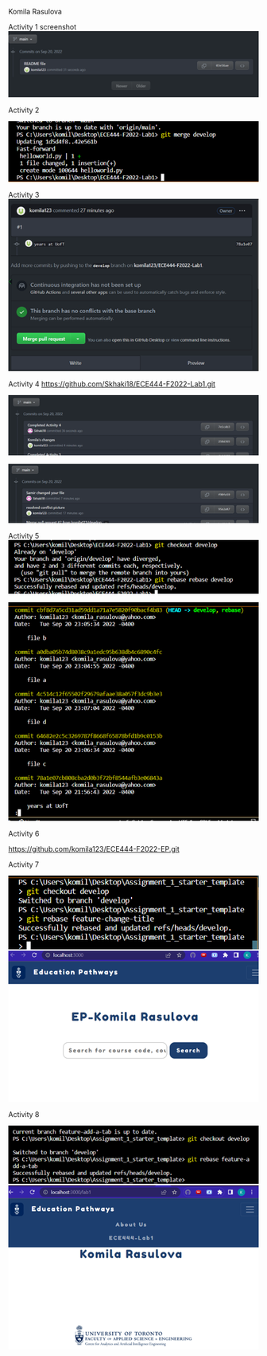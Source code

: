 Komila Rasulova

Activity 1 screenshot
![](Images/commitScreenshot.png)

Activity 2

![](Images/mergeMessage.png)

Activity 3
![](Images/resolved.png)

Activity 4
https://github.com/Skhaki18/ECE444-F2022-Lab1.git

![](Images/Samir.png)

![](Images/Komila.png)

Activity 5
![](Images/commands.png)

![](Images/logs.png)

Activity 6

https://github.com/komila123/ECE444-F2022-EP.git 

Activity 7

![](Images/titlechange1.png)
![](Images/titlechange2.png)

Activity 8

![](Images/tabadd.png)
![](Images/tabwithname.png)

